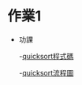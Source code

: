 # 作業1
 * 功課
 
      -[quicksort程式碼](https://github.com/jacob13jacob13/myself-/blob/master/HW1/quicksort.py)
      
      -[quicksort流程圖](https://github.com/jacob13jacob13/myself-/blob/master/HW1/image.png)
      
     
